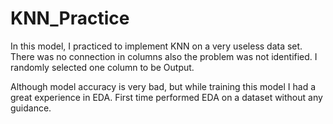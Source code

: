 # KNN_Practice

In this model, I practiced to implement KNN on a very useless data set. There was no connection in columns also the problem was not identified. I randomly selected one column to be Output.

Although model accuracy is very bad, but while training this model I had a great experience in EDA. First time performed EDA on a dataset without any guidance.
